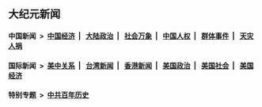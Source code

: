 ## 大纪元新闻

#### 中国新闻 &nbsp;>&nbsp; [中国经济](indexes/ncid283/README.md?05051245) &nbsp;| &nbsp; [大陆政治](indexes/ncid277/README.md?05051245) &nbsp;| &nbsp; [社会万象](indexes/ncid282/README.md?05051245) &nbsp;| &nbsp; [中国人权](indexes/ncid278/README.md?05051245) &nbsp;| &nbsp; [群体事件](indexes/ncid279/README.md?05051245) &nbsp;| &nbsp; [天灾人祸](indexes/ncid280/README.md?05051245)

#### 国际新闻 &nbsp;>&nbsp; [美中关系](indexes/nf1412576/README.md?05051245) &nbsp;| &nbsp; [台湾新闻](indexes/ncid1349361/README.md?05051245) &nbsp;| &nbsp; [香港新闻](indexes/ncid1349362/README.md?05051245) &nbsp;| &nbsp; [美国政治](indexes/ncid1078159/README.md?05051245) &nbsp;| &nbsp; [美国社会](indexes/ncid1078160/README.md?05051245) &nbsp;| &nbsp; [美国经济](indexes/ncid1078158/README.md?05051245)

#### 特别专题 &nbsp;>&nbsp; [中共百年历史](https://github.com/easy2view/epoch-special/blob/master/README.md?05051245)  
